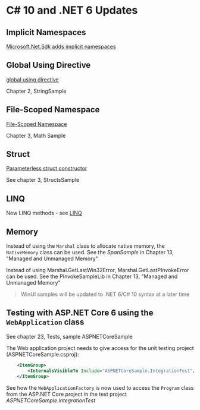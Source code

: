 # C# 10 and .NET 6 Updates

## Implicit Namespaces

[Microsoft.Net.Sdk adds implicit namespaces](https://docs.microsoft.com/en-us/dotnet/core/compatibility/sdk/6.0/implicit-namespaces)

## Global Using Directive

[global using directive](https://docs.microsoft.com/en-us/dotnet/csharp/language-reference/proposals/csharp-10.0/globalusingdirective)

Chapter 2, StringSample

## File-Scoped Namespace

[File-Scoped Namespace](https://github.com/dotnet/csharplang/issues/137)

Chapter 3, Math Sample

## Struct

[Parameterless struct constructor](https://github.com/dotnet/csharplang/issues/99)

See chapter 3, StructsSample

## LINQ

New LINQ methods - see [LINQ](1_CS/LINQ/Readme.md)

## Memory

Instead of using the `Marshal` class to allocate native memory, the `NativeMemory` class can be used. See the *SpanSample* in Chapter 13, "Managed and Unmanaged Memory"

Instead of using Marshal.GetLastWin32Error, Marshal.GetLastPInvokeError can be used. See the PInvokeSampleLib in Chapter 13, "Managed and Unmanaged Memory"

> WinUI samples will be updated to .NET 6/C# 10 syntax at a later time

## Testing with ASP.NET Core 6 using the `WebApplication` class

See chapter 23, Tests, sample ASPNETCoreSample

The Web application project needs to give access for the unit testing project (ASPNETCoreSample.csproj):

```xml
	<ItemGroup>
		<InternalsVisibleTo Include="ASPNETCoreSample.IntegrationTest"/>
	</ItemGroup>
```

See how the `WebApplicationFactory` is now used to access the `Program` class from the ASP.NET Core project in the test project *ASPNETCoreSample.IntegrationTest*
